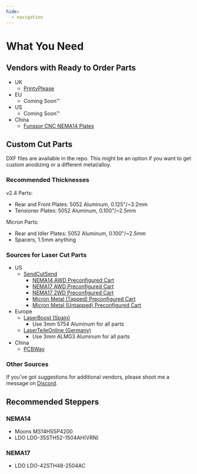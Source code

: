 ```yaml
---
hide:
  - navigation
---
```

# What You Need

## Vendors with Ready to Order Parts

* UK
    * [PrintyPlease](https://www.printyplease.uk/2.4awd)
* EU
    * Coming Soon™
* US
    * Coming Soon™
* China
    * [Funssor CNC NEMA14 Plates](https://www.aliexpress.us/item/3256805710277094.html)

## Custom Cut Parts

DXF files are available in the repo. This might be an option if you want to get custom anodizing or a different metal/alloy.

### Recommended Thicknesses

v2.4 Parts:

  * Rear and Front Plates: 5052 Aluminum, 0.125"/~3.2mm
  * Tensioner Plates: 5052 Aluminum, 0.100"/~2.5mm

Micron Parts:

  * Rear and Idler Plates: 5052 Aluminum, 0.100"/~2.5mm
  * Spacers, 1.5mm anything

### Sources for Laser Cut Parts

* US
    * [SendCutSend](https://sendcutsend.com)
        * [NEMA14 AWD Preconfigured Cart](https://cart.sendcutsend.com/ayr0sjczgpci)
        * [NEMA17 AWD Preconfigured Cart](https://cart.sendcutsend.com/ras3wtuyjylx)
        * [NEMA17 2WD Preconfigured Cart](https://cart.sendcutsend.com/pscmspjxyv6z)
        * [Micron Metal (Tapped) Preconfigured Cart](https://cart.sendcutsend.com/7yib4xzr3sck)
        * [Micron Metal (Untapped) Preconfigured Cart](https://cart.sendcutsend.com/nbdvztblscxh)
* Europe
    * [LaserBoost (Spain)](http://www.laserboost.com/)
        * Use 3mm 5754 Aluminum for all parts
    * [LaserTeileOnline (Germany)](https://laserteileonline.de/)
        * Use 3mm ALMG3 Aluminum for all parts
* China
    * [PCBWay](https://www.pcbway.com/rapid-prototyping/manufacture/?type=3)

### Other Sources

If you've got suggestions for additional vendors, please shoot me a message on [Discord](/contact).

## Recommended Steppers

### NEMA14

* Moons MS14HS5P4200
* LDO LDO-35STH52-1504AH(VRN)

### NEMA17

* LDO LDO-42STH48-2504AC